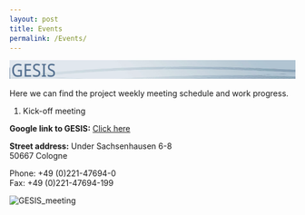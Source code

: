 ```yaml
---
layout: post
title: Events
permalink: /Events/
---
```

![gesis icon](/images/gesis_icon3.png)

Here we can find the project weekly meeting schedule and work progress.

1. Kick-off meeting 

**Google link to GESIS:** [Click here](https://www.google.com/maps/place/GESIS+-+Leibniz-Institut+f%C3%BCr+Sozialwissenschaften+in+K%C3%B6ln/@50.9425937,6.9477549,17z/data=!3m1!4b1!4m5!3m4!1s0x47bf24e22e885441:0xcc3803da86be1573!8m2!3d50.9425635!4d6.9522665)

**Street address:** Under Sachsenhausen 6-8 \
50667 Cologne

Phone: +49 (0)221-47694-0\
Fax: +49 (0)221-47694-199

![GESIS_meeting](https://encrypted-tbn0.gstatic.com/images?q=tbn:ANd9GcQbNBxYheBSA0JPkkkhki5Sy0s3uMbviLHf_A&usqp=CAU)
